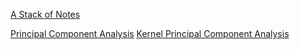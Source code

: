 [A Stack of Notes](a-stack-of-notes.md)

[Principal Component Analysis](principal-component-analysis.md)
[Kernel Principal Component Analysis](kernel-principal-component-analysis.md)
